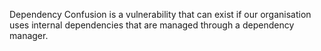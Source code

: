 Dependency Confusion is a vulnerability that can exist if our organisation uses internal dependencies that are managed through a dependency manager.